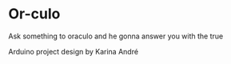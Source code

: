 # Or-culo
Ask something to oraculo and he gonna answer you with the true

Arduino project design by Karina André
